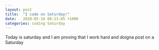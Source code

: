 ```yaml
---
layout: post
title:  "I code on Saturday!"
date:   2020-05-16 08:21:05 +1000
categories: coding Saturday
---
```

Today is saturday and I am proving that I work hard and doigna post on a Saturday